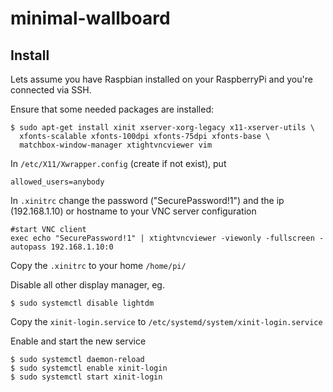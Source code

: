 # minimal-wallboard

## Install

Lets assume you have Raspbian installed on your RaspberryPi and you're
connected via SSH.

Ensure that some needed packages are installed:
```
$ sudo apt-get install xinit xserver-xorg-legacy x11-xserver-utils \
  xfonts-scalable xfonts-100dpi xfonts-75dpi xfonts-base \
  matchbox-window-manager xtightvncviewer vim
```

In `/etc/X11/Xwrapper.config` (create if not exist), put
```
allowed_users=anybody
```

In `.xinitrc` change the password ("SecurePassword!1") and the ip (192.168.1.10) or hostname to your VNC server configuration
```
#start VNC client
exec echo "SecurePassword!1" | xtightvncviewer -viewonly -fullscreen -autopass 192.168.1.10:0
```

Copy the `.xinitrc` to your home `/home/pi/`


Disable all other display manager, eg.
```
$ sudo systemctl disable lightdm
```

Copy the `xinit-login.service` to `/etc/systemd/system/xinit-login.service`

Enable and start the new service
```
$ sudo systemctl daemon-reload
$ sudo systemctl enable xinit-login
$ sudo systemctl start xinit-login
```
